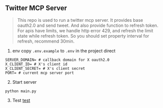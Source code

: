 ## Twitter MCP Server
> This repo is used to run a twitter mcp server. It provides base oauth2.0 and send tweet. And also provide function to refresh token.
> For apis have limits, we handle http error 429, and refresh the limit state while refresh token. So you should set property interval
> for refresh, recommend 30min.

1. env
 copy `.env.example` to `.env` in the project direct
```commandline
SERVER_DOMAIN= # callback domain for X oauth2.0
X_CLIENT_ID= # X's client id
X_CLIENT_SECRET= # X's client secret
PORT= # current mcp server port
```

2. Start server
```commandline
python main.py
```

3. Test [test](test.py)